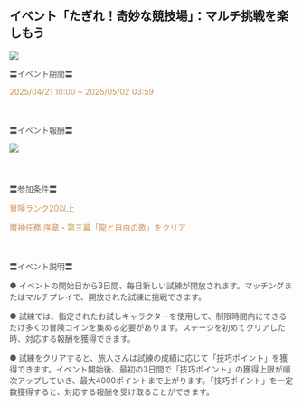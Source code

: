 ## イベント「たぎれ！奇妙な競技場」：マルチ挑戦を楽しもう
<img src="https://sdk.hoyoverse.com/upload/ann/2025/03/31/720f727ce3332f0aa49d9bec678e1a7a_4914248883518901612.jpg">
<p style="white-space: pre-wrap;"><span style="color:rgba(85,85,85,1)">〓イベント期間〓</span></p><p style="white-space: pre-wrap; text-align: left;"><span style="color:rgba(204,146,85,1)"><t class="t_lc" contenteditable="false">2025/04/21 10:00</t> ~ <t class="t_lc" contenteditable="false">2025/05/02 03:59</t></span></p><p style="white-space: pre-wrap; min-height: 1.5em; text-align: left;"><span style="color:rgba(85,85,85,1)"> </span></p><p style="white-space: pre-wrap; text-align: left;"><span style="color:rgba(85,85,85,1)">〓イベント報酬〓</span></p><p style="white-space: pre-wrap; min-height: 1.5em; text-align: left;"><img src="https://sdk.hoyoverse.com/upload/ann/2025/02/20/2bd871e2983939c4f1977fe51898a863_3862109293889287526.png" href="" style="border:none;vertical-align:middle;"></p><p style="white-space: pre-wrap; min-height: 1.5em; text-align: left;"></p><p style="white-space: pre-wrap; text-align: left;"><span style="color:rgba(85,85,85,1)">〓参加条件〓</span></p><p style="white-space: pre-wrap; text-align: left;"><span style="color:rgba(204,146,85,1)">冒険ランク20以上</span></p><p style="white-space: pre-wrap; text-align: left;"><span style="color:rgba(204,146,85,1)">魔神任務 序章・第三幕「龍と自由の歌」をクリア</span></p><p style="white-space: pre-wrap; min-height: 1.5em; text-align: left;"></p><p style="white-space: pre-wrap; text-align: left;"><span style="color:rgba(85,85,85,1)">〓イベント説明〓</span></p><p style="white-space: pre-wrap; text-align: left;"><span style="color:rgba(85,85,85,1)">● イベントの開始日から3日間、毎日新しい試練が開放されます。マッチングまたはマルチプレイで、開放された試練に挑戦できます。</span></p><p style="white-space: pre-wrap; text-align: left;"><span style="color:rgba(85,85,85,1)">● 試練では、指定されたお試しキャラクターを使用して、制限時間内にできるだけ多くの冒険コインを集める必要があります。ステージを初めてクリアした時、対応する報酬を獲得できます。</span></p><p style="white-space: pre-wrap; text-align: left;"><span style="color:rgba(85,85,85,1)">● 試練をクリアすると、旅人さんは試練の成績に応じて「技巧ポイント」を獲得できます。イベント開始後、最初の3日間で「技巧ポイント」の獲得上限が順次アップしていき、最大4000ポイントまで上がります。「技巧ポイント」を一定数獲得すると、対応する報酬を受け取ることができます。</span></p>
